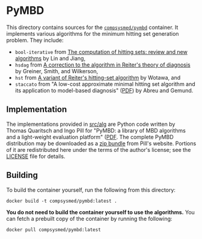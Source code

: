 # PyMBD
This directory contains sources for the [`compsysmed/pymbd`](//hub.docker.com/r/compsysmed/pymbd) container.
It implements various algorithms for the minimum hitting set generation problem.
They include:
* `bool-iterative` from [The computation of hitting sets: review and new algorithms](//dx.doi.org/10.1016/S0020-0190(02)00506-9) by Lin and Jiang,
* `hsdag` from [A correction to the algorithm in Reiter's theory of diagnosis](//dx.doi.org/10.1016/0004-3702(89)90079-9) by Greiner, Smith, and Wilkerson,
* `hst` from [A variant of Reiter's hitting-set algorithm](//dx.doi.org/10.1016/S0020-0190(00)00166-6) by Wotawa, and
* `staccato` from "A low-cost approximate minimal hitting set algorithm and its application to model-based diagnosis" ([PDF](//haslab.uminho.pt/ruimaranhao/files/sara09.pdf)) by Abreu and Gemund.

## Implementation
The implementations provided in [src/alg](src/alg) are Python code written by Thomas Quaritsch and Ingo Pill for "PyMBD: a library of MBD algorithms and a light-weight evaluation platform" ([PDF](//dx-2014.ist.tugraz.at/papers/DX14_Tue_PM_tool_paper2.pdf).
The complete PyMBD distribution may be downloaded as a [zip bundle](//modiaforted.ist.tugraz.at/downloads/pymbd.zip) from Pill's website.
Portions of it are redistributed here under the terms of the author's license; see the [LICENSE](src/pymbd/LICENSE) file for details.

## Building
To build the container yourself, run the following from this directory:

    docker build -t compsysmed/pymbd:latest .

**You do not need to build the container yourself to use the algorithms.**
You can fetch a prebuilt copy of the container by running the following:

    docker pull compsysmed/pymbd:latest
